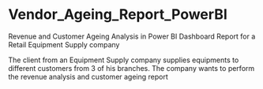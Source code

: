 # Vendor_Ageing_Report_PowerBI
Revenue and Customer Ageing Analysis in Power BI Dashboard Report for a Retail Equipment Supply company 

The client from an Equipment Supply company supplies equipments to different customers from 3 of his branches. The company wants to perform the revenue analysis and customer ageing report
